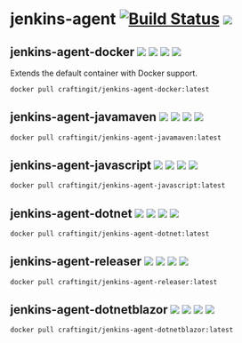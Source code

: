 # jenkins-agent [![Build Status](https://drone.craftingit.de/api/badges/CraftingITde/jenkins-agent/status.svg)](https://drone.craftingit.de/CraftingITde/jenkins-agent) ![](https://badgen.net/github/release/craftingitde/jenkins-agent/stable)

## jenkins-agent-docker [![](https://badgen.net/badge/docker/Docker?icon&label=View%20on)](https://hub.docker.com/r/craftingit/jenkins-agent-docker) ![](https://badgen.net/docker/pulls/craftingit/jenkins-agent-docker?icon=docker&label=pulls) ![](https://badgen.net/docker/stars/craftingit/jenkins-agent-docker?icon=docker&label=stars) ![](https://badgen.net/docker/size/craftingit/jenkins-agent-docker?icon=docker)

Extends the default container with Docker support.

```sh
docker pull craftingit/jenkins-agent-docker:latest
```

## jenkins-agent-javamaven [![](https://badgen.net/badge/docker/Docker?icon&label=View%20on)](https://hub.docker.com/r/craftingit/jenkins-agent-javamaven) ![](https://badgen.net/docker/pulls/craftingit/jenkins-agent-javamaven?icon=docker&label=pulls) ![](https://badgen.net/docker/stars/craftingit/jenkins-agent-javamaven?icon=docker&label=stars) ![](https://badgen.net/docker/size/craftingit/jenkins-agent-javamaven?icon=docker)

```sh
docker pull craftingit/jenkins-agent-javamaven:latest
```

## jenkins-agent-javascript [![](https://badgen.net/badge/docker/Docker?icon&label=View%20on)](https://hub.docker.com/r/craftingit/jenkins-agent-javascript) ![](https://badgen.net/docker/pulls/craftingit/jenkins-agent-javascript?icon=docker&label=pulls) ![](https://badgen.net/docker/stars/craftingit/jenkins-agent-javascript?icon=docker&label=stars) ![](https://badgen.net/docker/size/craftingit/jenkins-agent-javascript?icon=docker)

```sh
docker pull craftingit/jenkins-agent-javascript:latest
```

## jenkins-agent-dotnet [![](https://badgen.net/badge/docker/Docker?icon&label=View%20on)](https://hub.docker.com/r/craftingit/jenkins-agent-dotnet) ![](https://badgen.net/docker/pulls/craftingit/jenkins-agent-dotnet?icon=docker&label=pulls) ![](https://badgen.net/docker/stars/craftingit/jenkins-agent-dotnet?icon=docker&label=stars) ![](https://badgen.net/docker/size/craftingit/jenkins-agent-dotnet?icon=docker)

```sh
docker pull craftingit/jenkins-agent-dotnet:latest
```

## jenkins-agent-releaser [![](https://badgen.net/badge/docker/Docker?icon&label=View%20on)](https://hub.docker.com/r/craftingit/jenkins-agent-releaser) ![](https://badgen.net/docker/pulls/craftingit/jenkins-agent-releaser?icon=docker&label=pulls) ![](https://badgen.net/docker/stars/craftingit/jenkins-agent-releaser?icon=docker&label=stars) ![](https://badgen.net/docker/size/craftingit/jenkins-agent-releaser?icon=docker)

```sh
docker pull craftingit/jenkins-agent-releaser:latest
```

## jenkins-agent-dotnetblazor [![](https://badgen.net/badge/docker/Docker?icon&label=View%20on)](https://hub.docker.com/r/craftingit/jenkins-agent-dotnetblazor) ![](https://badgen.net/docker/pulls/craftingit/jenkins-agent-dotnetblazor?icon=docker&label=pulls) ![](https://badgen.net/docker/stars/craftingit/jenkins-agent-dotnetblazor?icon=docker&label=stars) ![](https://badgen.net/docker/size/craftingit/jenkins-agent-dotnetblazor?icon=docker)

```sh
docker pull craftingit/jenkins-agent-dotnetblazor:latest
```